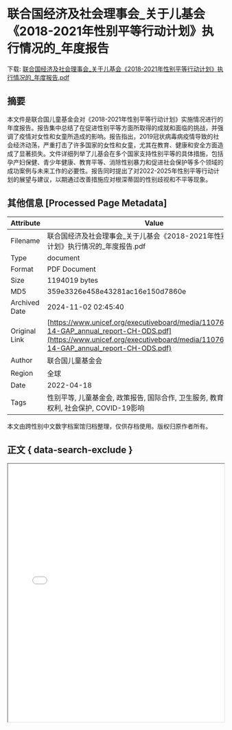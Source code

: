 # 联合国经济及社会理事会_关于儿基会《2018-2021年性别平等行动计划》执行情况的_年度报告

<!-- tcd_download_link -->
下载: <a href="../联合国经济及社会理事会_关于儿基会《2018-2021年性别平等行动计划》执行情况的_年度报告.pdf" download>联合国经济及社会理事会_关于儿基会《2018-2021年性别平等行动计划》执行情况的_年度报告.pdf</a>
<!-- tcd_download_link_end -->

## 摘要

<!-- tcd_abstract -->
本文件是联合国儿童基金会对《2018-2021年性别平等行动计划》实施情况进行的年度报告。报告集中总结了在促进性别平等方面所取得的成就和面临的挑战，并强调了疫情对女性和女童所造成的影响。报告指出，2019冠状病毒病疫情导致的社会经济动荡，严重打击了许多国家的女性和女童，尤其在教育、健康和安全方面造成了显著损失。文件详细列举了儿基会在多个国家支持性别平等的具体措施，包括孕产妇保健、青少年健康、教育平等、消除性别暴力和促进社会保护等多个领域的成功案例与未来工作的必要性。报告同时提出了对2022-2025年性别平等行动计划的展望与建议，以期通过改善措施应对根深蒂固的性别歧视和不平等现象。

<!-- tcd_abstract_end -->

## 其他信息 [Processed Page Metadata]

| Attribute       | Value                                  |
|-----------------|----------------------------------------|
| Filename        | 联合国经济及社会理事会_关于儿基会《2018-2021年性别平等行动计划》执行情况的_年度报告.pdf                             |
| Type            | document                                 |
| Format          | PDF Document                               |
| Size            | 1194019 bytes                           |
| MD5             | 359e3326e458e43281ac16e150d7860e                                  |
| Archived Date   | 2024-11-02 02:45:40                             |
| Original Link   | [https://www.unicef.org/executiveboard/media/11076/file/2022-14-GAP_annual_report-CH-ODS.pdf](https://www.unicef.org/executiveboard/media/11076/file/2022-14-GAP_annual_report-CH-ODS.pdf)                         |
| Author          | 联合国儿童基金会                               |
| Region          | 全球                               |
| Date            | 2022-04-18                                 |
| Tags            | 性别平等, 儿童基金会, 政策报告, 国际合作, 卫生服务, 教育保障, 妇女权利, 社会保护, COVID-19影响                                 |

本文由跨性别中文数字档案馆归档整理，仅供存档使用。版权归原作者所有。


## 正文 { data-search-exclude }

<!-- tcd_main_text -->
<iframe src="../联合国经济及社会理事会_关于儿基会《2018-2021年性别平等行动计划》执行情况的_年度报告.pdf" width="100%" height="600px">
    <p>无法显示PDF，请下载查看。</p>
</iframe>
<!-- tcd_main_text_end -->

